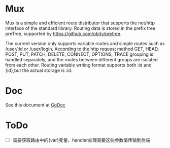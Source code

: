 # Mux
Mux is a simple and efficient route distributor that supports the net/http interface of the standard library.
Routing data is stored in the prefix tree preTree, supported by https://github.com/obity/pretree.

The current version only supports variable routes and simple routes such as /user/:id or /user/login.
According to the http request method GET, HEAD, POST, PUT, PATCH, DELETE, CONNECT, OPTIONS, TRACE grouping is handled separately, and the routes between different groups are isolated from each other.
Routing variable writing format supports both :id and {id},but the actual storage is :id.

# Doc

See this document at [GoDoc](https://pkg.go.dev/github.com/obity/mux)

# ToDo

- [ ] 需要获取路由中的{var}变量，handler处理需要这些参数值传输到后端
